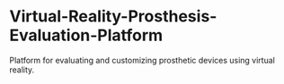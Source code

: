 # Virtual-Reality-Prosthesis-Evaluation-Platform
Platform for evaluating and customizing prosthetic devices using virtual reality.
